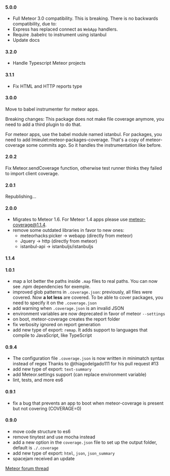 #### 5.0.0
- Full Meteor 3.0 compatibility. This is breaking. There is no backwards compatibility, due to:
- Express has replaced connect as `WebApp` handlers.
- Require .babelrc to instrument using istanbul
- Update docs

#### 3.2.0
-   Handle Typescript Meteor projects

#### 3.1.1
-   Fix HTML and HTTP reports type

#### 3.0.0
Move to babel instrumenter for meteor apps. 

Breaking changes:
This package does not make file coverage anymore, you need to add a third plugin to do that.

For meteor apps, use the babel module named istanbul. 
For packages, you need to add lmieulet:meteor-packages-coverage. That's a copy of meteor-coverage some commits ago. So it handles the instrumentation like before. 

#### 2.0.2
Fix Meteor.sendCoverage function, otherwise test runner thinks they failed to import client coverage.  

#### 2.0.1
Republishing...

#### 2.0.0
-   Migrates to Meteor 1.6.
    For Meteor 1.4 apps please use meteor-coverage@1.1.4.
-   remove some outdated libraries in favor to new ones:
      - meteorhacks:picker -> webapp (directly from meteor)
      - Jquery -> http (directly from meteor)
      - istanbul-api -> istanbuljs/istanbuljs

#### 1.1.4

#### 1.0.1
-   map a lot better the paths inside `.map` files to real paths. You can now see .npm dependencies for exemple.
-   improved glob patterns in `.coverage.json`: previously, all files were covered. Now **a lot less** are covered. To be able to cover packages, you need to specify it on the `.coverage.json`  
-   add warning when `.coverage.json` is an invalid JSON
-   environment variables are now deprecated in favor of meteor `--settings`
-   on boot, meteor-coverage creates the report folder
-   fix verbosity ignored on report generation
-   add new type of export: `remap`. It adds support to languages that compile to JavaScript, like TypeScript

#### 0.9.4

-   The configuration file `.coverage.json` is now written in minimatch syntax instead of regex
    Thanks to @thiagodelgado111 for his pull request #13
-   add new type of export: `text-summary`
-   add Meteor.settings support (can replace environment variable)
-   lint, tests, and more es6

#### 0.9.1

-   fix a bug that prevents an app to boot when meteor-coverage is present but not covering (COVERAGE=0)

#### 0.9.0

-   move code structure to es6
-   remove tinytest and use mocha instead
-   add a new option in the `coverage.json` file to set up the output folder, default is `./.coverage`
-   add new type of export: `html`, `json`, `json_summary`
-   spacejam received an update

[Meteor forum thread](https://forums.meteor.com/t/coverage-on-meteor/20035)
